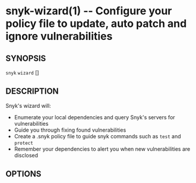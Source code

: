 # snyk-wizard(1) -- Configure your policy file to update, auto patch and ignore vulnerabilities

## SYNOPSIS

`snyk` `wizard` \[<OPTIONS>\]

## DESCRIPTION

Snyk's wizard will:

- Enumerate your local dependencies and query Snyk's servers for vulnerabilities
- Guide you through fixing found vulnerabilities
- Create a .snyk policy file to guide snyk commands such as `test` and `protect`
- Remember your dependencies to alert you when new vulnerabilities are disclosed

## OPTIONS
